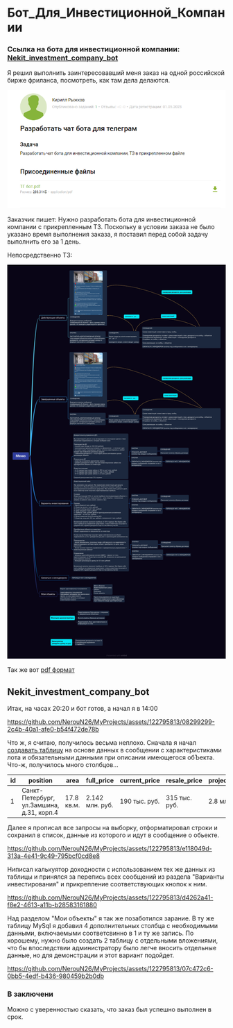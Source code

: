 # Бот_Для_Инвестиционной_Компании
### Ссылка на бота для инвестиционной компании: [Nekit_investment_company_bot](http://t.me/Nekit_investment_company_bot)

Я решил выполнить заинтересовавший меня заказ на одной российской бирже фриланса, посмотреть, как там дела делаются.

![order](order.png)

Заказчик пишет: Нужно разработать бота для инвестиционной компании с прикрепленным ТЗ.
Поскольку в условии заказа не было указано время выполнения заказа, я поставил перед собой задачу выполнить его за 1 день.

Непосредственно ТЗ:

![TS](TS_on_the_bot.jpg)

Так же вот [pdf формат](TS_on_the_bot.pdf)

## Nekit_investment_company_bot

Итак, на часах 20:20 и бот готов, а начал я в 14:00

https://github.com/NerouN26/MyProjects/assets/122795813/08299299-2c4b-40a1-afe0-b54f472de78b

Что ж, я считаю, получилось весьма неплохо. Сначала я начал [создавать таблицу](create_table_Invest_comp.sql) на основе данных в сообщении с характеристиками лота и обязательными данными при описании имеющегося обЪекта. Что-ж, получилось много столбцов...


| id | position                                  | area       | full_price      | current_price | resale_price  | projected_price_no_repair | projected_price_whith_repair | planned_profitability | yearly | implementation_period | amount_of_attraction     | iden   | summa   | opisanie                     | status  |
----|-------------------------------------------|------------|-----------------|---------------|---------------|---------------------------|------------------------------|-----------------------|--------|-----------------------|--------------------------|--------|---------|------------------------------|---------|
|  1 | Cанкт-Петербург, ул.Замшина, д.31, корп.4 | 17.8 кв.м. | 2.142 млн. руб. | 190 тыс. руб. | 315 тыс. руб. | 2.8 млн. руб.             | 3.2 млн. руб.                | 20-24%                | 36-41% | 3-4 мес.              | от 0.3 до 1.15 млн. руб. | Nikita | 1000000 | помещение площадью 17,8 кв.м | нежилое |

Далее я прописал все запросы на выборку, отформатировал строки и сохранил в список, данные из которого и идут в сообщение о обьекте.

https://github.com/NerouN26/MyProjects/assets/122795813/e118049d-313a-4e41-9c49-795bcf0cd8e8

Ниписал калькуятор доходности с использованием тех же данных из таблицы и принялся за перепись всех сообщений из раздела "Варианты инвестирования" и прикрепление соответствующих кнопок к ним.

https://github.com/NerouN26/MyProjects/assets/122795813/d4262a41-f8e2-4613-a11b-b28583161880

Над разделом "Мои объекты" я так же позаботился зарание. В ту же таблицу MySql я добавил 4 дополнительных столбца с необходимыми данными, включаемыми соответсвинно в 1 и ту же запись. По хорошему, нужно было создать 2 таблицу с отдельными вложениями, что бы впоследствии администратору было легче вносить отдельные данные, но для демонстрации и этот вариант подойдет.

https://github.com/NerouN26/MyProjects/assets/122795813/07c472c6-0bb5-4edf-b436-980459b2b0db

### В заключени
Можно с уверенностью сказать, что заказ был успешно выполнен в срок.
